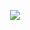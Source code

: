 <p align="center">
  <a href="#">
    <img src="https://readme-typing-svg.demolab.com/?lines=Profile%20is%20under%20construction.;I%20like%20rust%20btw.;yeah,%20that's%20all.&font=Fira%20Code&center=true&width=480&height=35&color=fa2840&vCenter=true&pause=1000&size=20" /></a>
</p>
